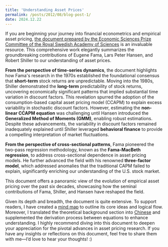 ```yaml
---
title: 'Understanding Asset Prices'
permalink: /posts/2012/08/blog-post-1/
date: 2024.12.22
---
```


If you are beginning your journey into financial econometrics and empirical asset pricing, [the document prepared by the Economic Sciences Prize Committee of the Royal Swedish Academy of Sciences](https://www.nobelprize.org/uploads/2013/10/advanced-economicsciences2013.pdf) is an invaluable resource. This comprehensive work elegantly summarizes the groundbreaking contributions of Eugene Fama, Lars Peter Hansen, and Robert Shiller to our understanding of asset prices.

**From the perspective of time-series dynamics**, the document highlights how Fama's research in the 1970s established the foundational consensus that **short-term** stock returns are unpredictable. Moving into the 1980s, Shiller demonstrated the **long-term** predictability of stock returns, uncovering economically significant patterns that implied substantial time variation in discount factors. This revelation spurred the adoption of the consumption-based capital asset pricing model (CCAPM) to explain excess variability in stochastic discount factors. However, estimating the **non-linear CCAPM equation** was challenging until Hansen introduced the **Generalized Method of Moments (GMM)**, enabling robust estimations. Despite these advancements, the variability in discount factors remained inadequately explained until Shiller leveraged **behavioral finance** to provide a compelling interpretation of market fluctuations.

**From the perspective of cross-sectional patterns**, Fama pioneered the two-pass regression methodology, known as the **Fama-MacBeth regression**, to address cross-sectional dependence in asset pricing models. He further advanced the field with his renowned **three-factor model**, which addressed anomalies that the traditional CAPM failed to explain, significantly enriching our understanding of the U.S. stock market.

This document offers a panoramic view of the evolution of empirical asset pricing over the past six decades, showcasing how the seminal contributions of Fama, Shiller, and Hansen have reshaped the field.

Given its depth and breadth, the document is quite extensive. To support readers, I have created a [mind map](../assets/1.png) to outline its core ideas and logical flow. Moreover, I translated the theoretical background section into [Chinese](../assets.理论背景.pdf) and supplemented the derivation process between equations to enhance understanding. I highly recommend diving into this document to deepen your appreciation for the pivotal advances in asset pricing research. If you have any insights or reflections on this document, feel free to share them with me—I’d love to hear your thoughts! :)
